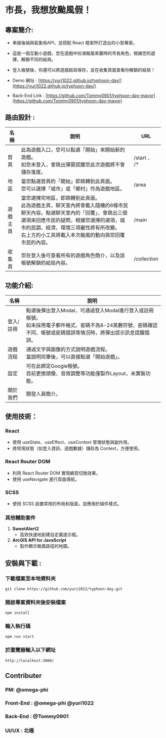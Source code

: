 # 市長，我想放颱風假！

## 專案簡介:

- 串接後端與氣象局API，並搭配 React 框架所打造出的小型專案。
- 這是一個互動小遊戲，您在遊戲中扮演颱風來襲時的市長角色，根據您的選擇，解鎖不同的結局。
- 登入帳號後，你還可以將遊戲結局保存，並在收集頁面查看你解鎖的結局！

- Demo 網址 : [https://yuri1022.github.io/typhoon-day/](https://yuri1022.github.io/typhoon-day/)
- Back-End Link : [https://github.com/Tommy0901/typhoon-day-mayor](https://github.com/Tommy0901/typhoon-day-mayor)


## 路由設計 :

| 名稱   | 說明   | URL   |
|---------|---------|---------|
| 首頁 | 此為遊戲入口，您可以點選「開始」來開始新的遊戲。 <br>如您未登入，會跳出彈窗提醒您此次遊戲將不會儲存進度。| /start 、 /* |
| 地區 | 當您點選首頁的「開始」即跳轉到此頁面。<br>您可以選擇「城市」或「鄉村」作為遊戲地區。 | /area |
| 遊戲主頁 | 當您選擇完地區，即跳轉到此頁面。<br>此為遊戲主頁，聊天室內將會載入隨機的6條市民聊天內容。點選聊天室內的「回覆」，會跳出三個選項來回應市民的疑問，根據您選擇的選項，城市的民調、經濟、環境三項屬性將有所改變。<br>右上方的小工具將載入本次颱風的動向與您回覆市民的內容。 | /main |
| 收集頁 | 您在登入後可查看所有的遊戲角色簡介，以及該帳號解鎖的結局內容。 | /collection |

## 功能介紹:

| 名稱   | 說明   | 
|---------|---------|
| 登入/註冊 | 點選後彈出登入Modal，可通過登入Modal進行登入或註冊帳號。<br>如未採用電子郵件格式、密碼不為8-24英數符號、密碼確認不同、帳號或密碼錯誤等情況時，將彈出提示訊息提醒錯誤。|
| 遊戲流程 | 通過文字與圖像的方式說明遊戲流程。<br>當說明完畢後，可以直接點選「開始遊戲」。 |
| 設定 | 可在此綁定Google帳號。<br>目前更換頭像、音效調整等功能僅製作Layout，未實裝功能。 |
| 關於我們 | 開發人員簡介。 |

## 使用技術：

### React
- 使用 useState、useEffect、useContext 管理狀態與副作用。
- 將常用狀態（如登入資訊、遊戲數據）儲存為 Context，方便使用。

### React Router DOM
- 利用 React Router DOM 實現網頁切換效果。
- 使用 useNavigate 進行頁面導航。

### SCSS
- 使用 SCSS 設置常用的布局和版面，並應用於組件樣式。

### 其他輔助套件
1. **SweetAlert2**
   - 高效快速地創建自定義提示框。
2. **ArcGIS API for JavaScript**
   - 製作顯示颱風路徑的地圖。


## 安裝與下載 :

### 下載檔案至本地資料夾
```
git clone https://github.com/yuri1022/typhoon-day.git
```

### 開啟專案資料夾後安裝檔案
```
npm install
```

### 輸入執行碼
```
npm run start
```

### 於瀏覽器輸入以下網址
```
http://localhost:3000/
```


## Contributer
### PM: @omega-phi
### Front-End : @omega-phi @yuri1022
### Back-End : @Tommy0901
### UI/UX : 北極

